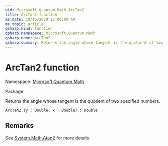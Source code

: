 ```yaml
---
uid: Microsoft.Quantum.Math.ArcTan2
title: ArcTan2 function
ms.date: 10/16/2020 12:00:00 AM
ms.topic: article
qsharp.kind: function
qsharp.namespace: Microsoft.Quantum.Math
qsharp.name: ArcTan2
qsharp.summary: Returns the angle whose tangent is the quotient of two specified numbers.
---
```


# ArcTan2 function

Namespace: [Microsoft.Quantum.Math](xref:Microsoft.Quantum.Math)

Package: [](https://nuget.org/packages/)


Returns the angle whose tangent is the quotient of two specified numbers.

```Q#
ArcTan2 (y : Double, x : Double) : Double
```


## Remarks

See [System.Math.Atan2](https://docs.microsoft.com/dotnet/api/system.math.atan2) for more details.